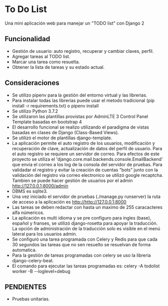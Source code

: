# To Do List

Una mini aplicación web para manejar un "TODO list" con Django 2

## Funcionalidad

- Gestión de usuario: auto registro, recuperar y cambiar claves, perfil.
- Agregar tareas al TODO list.
- Marcar una tarea como resuelta.
- Obtener la lista de tareas y su estado actual.

## Consideraciones

- Se utilizo pipenv para la gestión del entorno virtual y las librerias.
- Para instalar todas las librerias puede usar el metodo tradicional (pip install -r requirements.txt) o pipenv install
- Se utilizo Python 3.7.2
- Se utilizaron las plantillas provistas por AdminLTE 3 Control Panel Template basadas en bootstrap 4
- El desarrollo funcional se realizo utilizando el paradigma de vistas basadas en clases de Django (Class-Based Views).
- Se utilizó el motor de plantillas django-template.
- La aplicación permite el auto registro de los usuarios, modificación y recuperación de clave, actualización de datos del perfil de usuario. Para el auto registro se requiere un servidor de correo. Para efectos de este proyecto se utiliza el 'django.core.mail.backends.console.EmailBackend' que envia el correo a los log de la consola del servidor de pruebas. Para validadar el registro y evitar la creación de cuentas "bots" junto con la validación del registro vía correo electronico se utilizó google recaptcha. Tambien se puede hacer gestión de usuarios por el admin <http://127.0.0.1:8000/admin>
- DBMS es sqlite3.
- Una vez iniciado el servidor de pruebas (./manage.py runserver) la ruta de acceso a la aplicación es <http://http://127.0.0.1:8000>
- Las tareas se deben redactar con hasta un maximo de 255 caracacteres alfa númericos.
- La aplicación es multi idioma y se pre configuro para ingles (base), español y franses, se utilizó django-rosetta para apoyar la traducción. La opción de administración de la traducción solo es visible en el menú lateral para los usuarios admin.
- Se configuró una tarea programada con Celery y Redis para que cada 30 segundos las tareas que no sen resuelto se resuelvan de forma automatica.
- Para la gestión de tareas programadas con celery  se uso la libreria django-celery-beat.
- El comando para ejecutar las tareas programadas es: celery -A todolist worker -B --loglevel=debug

## PENDIENTES

- Pruebas unitarias.
